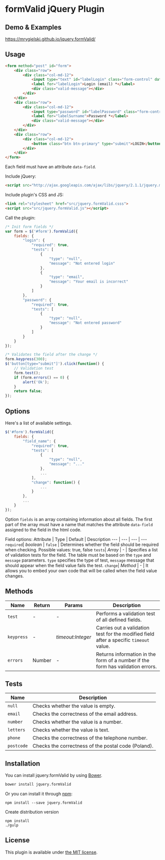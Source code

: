 # formValid jQuery Plugin

## Demo & Examples

<https://mrygielski.github.io/jquery.formValid/>

## Usage

```html
<form method="post" id="form">
	<div class="row">
		<div class="col-md-12">
			<input type="text" id="labelLogin" class="form-control" data-field="login">
			<label for="labelLogin">Login (email) *</label>
			<div class="valid-message"></div>
		</div>
	</div>
	<div class="row">
		<div class="col-md-12">
			<input type="password" id="labelPassword" class="form-control" data-field="password">
			<label for="labelSurname">Password *</label>
			<div class="valid-message"></div>
		</div>
	</div>
	<div class="row">
		<div class="col-md-12">
			<button class="btn btn-primary" type="submit">LOGIN</button>
		</div>
	</div>
</form>
```
Each field must have an attribute `data-field`.

Include jQuery:

```html
<script src="http://ajax.googleapis.com/ajax/libs/jquery/2.1.1/jquery.min.js"></script>
```

Include plugin's CSS and JS:

```html
<link rel="stylesheet" href="src/jquery.formValid.csss">
<script src="src/jquery.formValid.js"></script>
```

Call the plugin:

```javascript
/* Init form fields */
var form = $('#form').formValid({
	fields: {
		"login": {
			"required": true, 
			"tests": [
				{
					"type": "null", 
					"message": "Not entered login"
				},
				{
					"type": "email", 
					"message": "Your email is incorrect"
				}
			]
		},
		"password": {
			"required": true,
			"tests": [
				{
					"type": "null", 
					"message": "Not entered password"
				}
			]
		}
	}
});

/* Validates the field after the change */
form.keypress(300);
$('button[type="submit"]').click(function() {
	// Validation test 	
	form.test();
	if (form.errors() == 0) {
		alert('Ok');
	}
	return false;
});
```

## Options

Here's a list of available settings.

```javascript
$('#form').formValid({
    fields: {
        "field_name": {
            "required": true,
            "tests": [
                {
                    "type": "null",
                    "message": "..."
                },
                ...
            ],
            "change": function() {
                ...
            }
        },
        ...
    }
});
```
Option `fields` is an array containing information about all fields. The first part of the array must have a name that matches the attribute `data-field` assigned to the field in the html code.

Field options:
Attribute | Type | Default | Description
--- | --- | --- | ---
`required`| *boolean* | `false` | Determines whether the field should be required when checking. Possible values: true, false
`tests`| *Array* | - | Specifies a list of validation tests for the field. The table must be based on the `type` and `message` parameters. `type` specifies the type of test, `message` message that should appear when the field value fails the test.
`change`| *Method* | - | It allows you to embed your own code that will be called when the field value changes.

## Methods

Name            | Return             |  Params                | Description
---                        | ---            | ---                | ---
`test`| - | - | Performs a validation test of all defined fields.
`keypress`| - | *timeout:Integer* | Carries out a validation test for the modified field after a specific `timeout` value.
`errors`| Number | - | Returns information in the form of a number if the form has validation errors.


## Tests

Name            | Description
---               | ---
`null`| Checks whether the value is empty.
`email`| Checks the correctness of the email address.
`number`| Checks whether the value is a number.
`letters`| Checks whether the value is text.
`phone`| Checks the correctness of the telephone number.
`postcode`| Checks the correctness of the postal code (Poland).

## Installation

You can install jquery.formValid by using [Bower](http://bower.io/).

```bash
bower install jquery.formValid
```

Or you can install it through [npm](https://www.npmjs.com/):

```
npm install --save jquery.formValid
```

Create distribution version
```
npm install
./gulp
```

## License

This plugin is available under [the MIT license](https://opensource.org/licenses/mit-license.php).